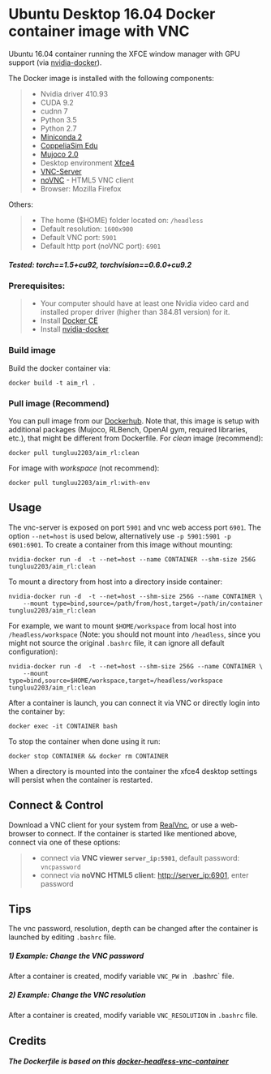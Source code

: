 # Ubuntu Desktop 16.04 Docker container image with VNC

Ubuntu 16.04 container running the XFCE window manager with GPU support
(via [nvidia-docker](https://github.com/NVIDIA/nvidia-docker)).

The Docker image is installed with the following components:

> - Nvidia driver 410.93
> - CUDA 9.2
> - cudnn 7
> - Python 3.5
> - Python 2.7
> - [Miniconda 2](https://docs.conda.io/en/latest/miniconda.html#linux-installers)
> - [CoppeliaSim Edu](https://www.coppeliarobotics.com/downloads.html)
> - [Mujoco 2.0](https://github.com/openai/mujoco-py)
> - Desktop environment [Xfce4](http://www.xfce.org)
> - [VNC-Server](https://linux.die.net/man/1/vncserver)
> - [noVNC](https://github.com/kanaka/noVNC) - HTML5 VNC client
> - Browser: Mozilla Firefox

Others:
> - The home ($HOME) folder located on: `/headless`
> - Default resolution: `1600x900`
> - Default VNC port: `5901`
> - Default http port (noVNC port): `6901`


##### Tested: torch==1.5+cu92, torchvision==0.6.0+cu9.2 

### Prerequisites:

> - Your computer should have at least one Nvidia video card and installed proper driver (higher 
than 384.81 version) for it.
> - Install [Docker CE](https://docs.docker.com/engine/install/ubuntu/)
> - Install [nvidia-docker](https://github.com/NVIDIA/nvidia-docker)

### Build image
Build the docker container via:

    docker build -t aim_rl .

### Pull image (Recommend)
You can pull image from our [Dockerhub](https://hub.docker.com/repository/docker/tungluu2203/aim_rl). 
Note that, this image is setup with additional packages (Mujoco, RLBench, OpenAI gym, required 
libraries, etc.), that might be different from Dockerfile. For *clean* image (recommend): 

    docker pull tungluu2203/aim_rl:clean

For image with *workspace* (not recommend):

    docker pull tungluu2203/aim_rl:with-env

## Usage
The vnc-server is exposed on port `5901` and vnc web access port `6901`. The
option ```--net=host``` is used below, alternatively use
```-p 5901:5901 -p 6901:6901```. To create a container from this image without mounting:

    nvidia-docker run -d  -t --net=host --name CONTAINER --shm-size 256G tungluu2203/aim_rl:clean

To mount a directory from host into a directory inside container:
    
    nvidia-docker run -d  -t --net=host --shm-size 256G --name CONTAINER \
        --mount type=bind,source=/path/from/host,target=/path/in/container tungluu2203/aim_rl:clean
    
For example, we want to mount `$HOME/workspace` from local host into `/headless/workspace` (Note: 
you should not mount into `/headless`, since you might not source the original `.bashrc` file, it can 
ignore all default configuration):
     
    nvidia-docker run -d  -t --net=host --shm-size 256G --name CONTAINER \
        --mount type=bind,source=$HOME/workspace,target=/headless/workspace tungluu2203/aim_rl:clean
    
After a container is launch, you can connect it via VNC or directly login into the container by:

    docker exec -it CONTAINER bash

To stop the container when done using it run:

    docker stop CONTAINER && docker rm CONTAINER

When a directory is mounted into the container the xfce4 desktop settings
will persist when the container is restarted. 

## Connect & Control

Download a VNC client for your system from
[RealVnc](https://www.realvnc.com/download/viewer/), or use a web-browser to connect. If the 
container is started like mentioned above, connect via one of these options:

> * connect via __VNC viewer `server_ip:5901`__, default password: `vncpassword`
> * connect via __noVNC HTML5 client__: [http://server_ip:6901](), enter password

## Tips

The vnc password, resolution, depth can be changed after the container is launched by editing 
`.bashrc` file.

##### 1) Example: Change the VNC password
After a container is created, modify variable `VNC_PW` in ` `.bashrc` file. 

##### 2) Example: Change the VNC resolution
After a container is created, modify variable `VNC_RESOLUTION` in `.bashrc` file.


## Credits
##### The Dockerfile is based on this [docker-headless-vnc-container](https://github.com/avolkov1/docker-headless-vnc-container)